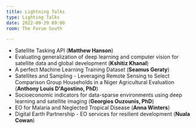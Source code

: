 ```yaml
---
title: Lightning Talks
type: Lighting Talks
date: 2022-09-29 09:00
room: The Forum South

---
```

- Satellite Tasking API (**Matthew Hanson**) 
- Evaluating generalization of deep learning and computer vision for satellite data and global development (**Kshitiz Khanal**) 
- A perfect Machine Learning Training Dataset (**Seamus Geraty**) 
- Satellites and Sampling - Leveraging Remote Sensing to Select Comparison Group Households in a Niger Agricultural Evaluation (**Anthony Louis D'Agostino, PhD**) 
- Socioeconomic indicators for data-sparse environments using deep learning and satellite imaging (**Georgios Ouzounis, PhD**)
- EO for Malaria and Neglected Tropical Disease (**Anna Winters**)
- Digital Earth Partnership - EO services for resilient development (**Nuala Cowan**)